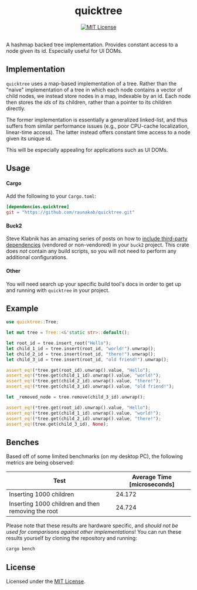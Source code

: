 <h1 align="center">
  quicktree
</h1>
<div align="center">
  <a href="./LICENSE-MIT">
    <img src="https://img.shields.io/badge/license-MIT-blue.svg" alt="MIT License">
  </a>
</div>
<br/>

A hashmap backed tree implementation.
Provides constant access to a node given its id.
Especially useful for UI DOMs.

## Implementation

`quicktree` uses a map-based implementation of a tree.
Rather than the "naive" implementation of a tree in which each node contains a vector of child nodes, we instead store nodes in a map, indexable by an id.
Each node then stores the *ids* of its children, rather than a pointer to its children directly.

The former implementation is essentially a generalized linked-list, and thus suffers from similar performance issues (e.g., poor CPU-cache localization, linear-time access).
The latter instead offers constant time access to a node given its unique id.

This will be especially appealing for applications such as UI DOMs.

## Usage

#### Cargo
Add the following to your `Cargo.toml`:

```toml
[dependencies.quicktree]
git = "https://github.com/raunakab/quicktree.git"
```

#### Buck2
Steve Klabnik has an amazing series of posts on how to [include third-party dependencies](https://steveklabnik.com/writing/using-cratesio-with-buck) (vendored or non-vendored) in your `buck2` project.
This crate does *not* contain any build scripts, so you will not need to perform any additional configurations.

#### Other
You will need search up your specific build tool's docs in order to get up and running with `quicktree` in your project.

## Example

```rust
use quicktree::Tree;

let mut tree = Tree::<&'static str>::default();

let root_id = tree.insert_root("Hello");
let child_1_id = tree.insert(root_id, "world!").unwrap();
let child_2_id = tree.insert(root_id, "there!").unwrap();
let child_3_id = tree.insert(root_id, "old friend!").unwrap();

assert_eq!(*tree.get(root_id).unwrap().value, "Hello");
assert_eq!(*tree.get(child_1_id).unwrap().value, "world!");
assert_eq!(*tree.get(child_2_id).unwrap().value, "there!");
assert_eq!(*tree.get(child_3_id).unwrap().value, "old friend!");

let _removed_node = tree.remove(child_3_id).unwrap();

assert_eq!(*tree.get(root_id).unwrap().value, "Hello");
assert_eq!(*tree.get(child_1_id).unwrap().value, "world!");
assert_eq!(*tree.get(child_2_id).unwrap().value, "there!");
assert_eq!(tree.get(child_3_id), None);
```

## Benches

Based off of some limited benchmarks (on my desktop PC), the following metrics are being observed:

| Test | Average Time \[microseconds\] |
|---|---|
| Inserting 1000 children | 24.172 |
| Inserting 1000 children and then removing the root | 24.724 |

Please note that these results are hardware specific, and *should not be used for comparisons against other implementations*!
You can run these results yourself by cloning the repository and running:

```sh
cargo bench
```

## License

Licensed under the [MIT License](./LICENSE-MIT).
